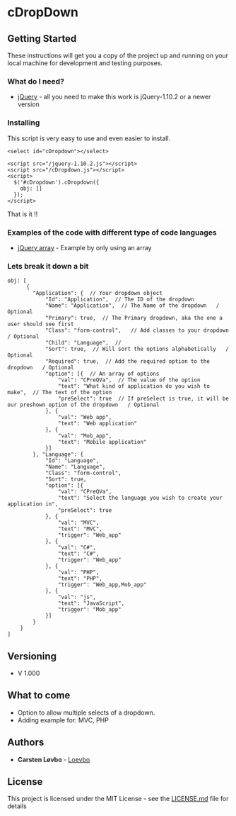 
# cDropDown
## Getting Started

These instructions will get you a copy of the project up and running on your local machine for development and testing purposes.

### What do I need?

 * [jQuery](https://code.jquery.com/jquery-1.10.2.js) - all you need to make this work is jQuery-1.10.2 or a newer version


### Installing

This script is very easy to use and even easier to install.

```
<select id="cDropdown"></select>

<script src="/jquery-1.10.2.js"></script>
<script src="/cDropdown.js"></script>
<script>
  $('#cDropdown').cDropdown({
    obj: []
  });
</script>
```
That is it !! 

### Examples of the code with different type of code languages

 * [jQuery array]() - Example by only using an array

### Lets break it down a bit

```
obj: [
      {
        "Application": {  // Your dropdown object
            "Id": "Application",  // The ID of the dropdown
            "Name": "Application",  // The Name of the dropdown   / Optional
            "Primary": true,  // The Primary dropdown, aka the one a user should see first
            "Class": "form-control",   // Add classes to your dropdown   / Optional
            "Child": "Language",  // 
            "Sort": true,  // Will sort the options alphabetically   / Optional
            "Required": true,  // Add the required option to the dropdown   / Optional
            "option": [{  // An array of options
                "val": "CPreQVa",  // The value of the option
                "text": "What kind of application do you wish to make",  // The text of the option
                "preSelect": true  // If preSelect is true, it will be our preshown option of the dropdown   / Optional
            }, {
                "val": "Web_app",
                "text": "Web application"
            }, {
                "val": "Mob_app",
                "text": "Mobile application"
            }]
        }, "Language": {
            "Id": "Language",
            "Name": "Language",
            "Class": "form-control",
            "Sort": true,
            "option": [{
                "val": "CPreQVa",
                "text": "Select the language you wish to create your application in",
                "preSelect": true
            }, {
                "val": "MVC",
                "text": "MVC",
                "trigger": "Web_app"
            }, {
                "val": "C#",
                "text": "C#",
                "trigger": "Web_app"
            }, {
                "val": "PHP",
                "text": "PHP",
                "trigger": "Web_app,Mob_app"
            }, {
                "val": "js",
                "text": "JavaScript",
                "trigger": "Mob_app"
            }]
        }
    }
]
```


## Versioning

 * V 1.000

## What to come

 * Option to allow multiple selects of a dropdown.
 * Adding example for: MVC, PHP

## Authors

* **Carsten Løvbo** - [Loevbo](https://github.com/Loevbo)

## License

This project is licensed under the MIT License - see the [LICENSE.md](LICENSE.md) file for details


